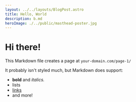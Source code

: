 ```yaml
---
layout: ../../layouts/BlogPost.astro
title: Hello, World
description: b.md
heroImage: ./../public/masthead-poster.jpg
---
```


# Hi there!

This Markdown file creates a page at `your-domain.com/page-1/`

It probably isn't styled much, but Markdown does support:
- **bold** and _italics._
- lists
- [links](https://astro.build)
- and more!